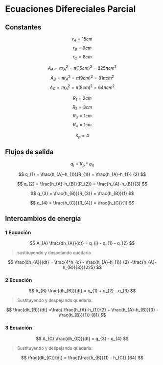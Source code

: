 # Ecuaciones Difereciales Parcial

## Constantes 
$$ r_{A} = 15cm $$
$$ r_{B} = 9cm $$
$$ r_{C} = 8cm $$

$$ A_{A} = \pi r_{A}^{2} = \pi (15 cm)^{2} = 225 \pi cm^{2}  $$
$$ A_{B} = \pi r_{A}^{2} = \pi (9 cm)^{2} = 81 \pi cm^{2}  $$
$$ A_{C} = \pi r_{A}^{2} = \pi (8 cm)^{2} = 64 \pi cm^{2}  $$

$$ R_{1} = 2cm $$
$$ R_{2} = 3cm $$
$$ R_{3} = 1cm $$
$$ R_{4} = 1cm $$

$$ K_{p} = 4 $$


## Flujos de salida 

$$ q_{i} = K_{p} * q_{4} $$

$$ q_{1} = \frac{h_{A}-h_{1}}{R_{1}} = \frac{h_{A}-h_{1}}  {2} $$

$$ q_{2} = \frac{h_{A}-h_{B}}{R_{2}} = \frac{h_{A}-h_{B}}{3} $$

$$ q_{3} = \frac{h_{B}}{R_{3}} = \frac{h_{B}}{1} $$

$$ q_{4} = \frac{h_{C}}{R_{4}} = \frac{h_{C}}{1} $$

## Intercambios de energia

### 1 Ecuación
$$ A_{A} \frac{dh_{A}}{dt} = q_{i} - q_{1} - q_{2} $$
> sustituyendo y despejando quedaria
> 
$$ \frac{dh_{A}}{dt} = \frac{4*h_{c} - \frac{h_{A}-h_{1}}  {2} -\frac{h_{A}-h_{B}}{3}}{225} $$

### 2 Ecuación
$$ A_{B} \frac{dh_{B}}{dt} = q_{1} + q_{2} - q_{3} $$
> Sustituyendo y despejando quedaria:

$$ \frac{dh_{B}}{dt} =\frac{ \frac{h_{A}-h_{1}}{2} + \frac{h_{A}-h_{B}}{3} - \frac{h_{B}}{1}} {81} $$

### 3 Ecuación
$$ A_{C} \frac{dh_{C}}{dt} = q_{3} - q_{4} $$
> Sustituyendo y despejando quedaria:

$$ \frac{dh_{C}}{dt} = \frac{\frac{h_{B}}{1} - h_{C}} {64} $$
